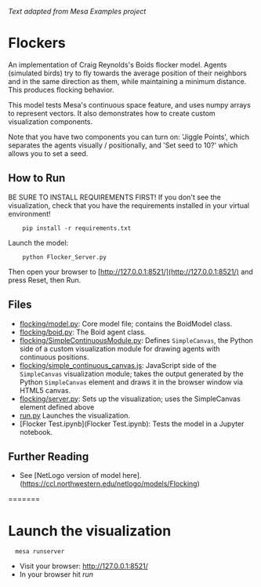 *Text adapted from Mesa Examples project*

# Flockers

An implementation of Craig Reynolds's Boids flocker model. Agents (simulated birds) try to fly towards the average position of their neighbors and in the same direction as them, while maintaining a minimum distance. This produces flocking behavior.

This model tests Mesa's continuous space feature, and uses numpy arrays to represent vectors. It also demonstrates how to create custom visualization components.

Note that you have two components you can turn on: 'Jiggle Points', which separates the agents visually / positionally, and 'Set seed to 10?' which allows you to set a seed. 

## How to Run

BE SURE TO INSTALL REQUIREMENTS FIRST! If you don't see the visualization, check that you have the requirements installed in your virtual environment!
```
    pip install -r requirements.txt
```

Launch the model:
```
    python Flocker_Server.py
```

Then open your browser to [http://127.0.0.1:8521/](http://127.0.0.1:8521/) and press Reset, then Run.

## Files

* [flocking/model.py](flocking/model.py): Core model file; contains the BoidModel class.
* [flocking/boid.py](flocking/boid.py): The Boid agent class.
* [flocking/SimpleContinuousModule.py](flocking/SimpleContinuousModule.py): Defines ``SimpleCanvas``, the Python side of a custom visualization module for drawing agents with continuous positions.
* [flocking/simple_continuous_canvas.js](flocking/simple_continuous_canvas.js): JavaScript side of the ``SimpleCanvas`` visualization module; takes the output generated by the Python ``SimpleCanvas`` element and draws it in the browser window via HTML5 canvas.
* [flocking/server.py](flocking/server.py): Sets up the visualization; uses the SimpleCanvas element defined above
* [run.py](run.py) Launches the visualization.
* [Flocker Test.ipynb](Flocker Test.ipynb): Tests the model in a Jupyter notebook.

## Further Reading
* See [NetLogo version of model here]. (https://ccl.northwestern.edu/netlogo/models/Flocking) 
  
=======
# Launch the visualization
```
  mesa runserver
```
* Visit your browser: http://127.0.0.1:8521/
* In your browser hit *run*